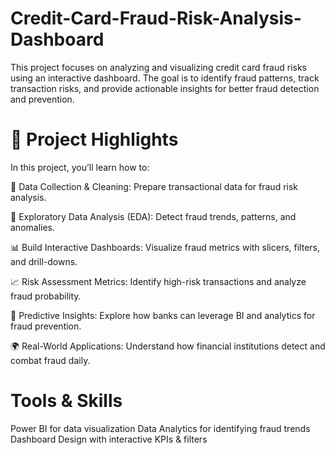 # Credit-Card-Fraud-Risk-Analysis-Dashboard
This project focuses on analyzing and visualizing credit card fraud risks using an interactive dashboard. The goal is to identify fraud patterns, track transaction risks, and provide actionable insights for better fraud detection and prevention.

# 🚀 Project Highlights
In this project, you’ll learn how to:

🧹 Data Collection & Cleaning: Prepare transactional data for fraud risk analysis.



🔎 Exploratory Data Analysis (EDA): Detect fraud trends, patterns, and anomalies.



📊 Build Interactive Dashboards: Visualize fraud metrics with slicers, filters, and drill-downs.



📈 Risk Assessment Metrics: Identify high-risk transactions and analyze fraud probability.



🤖 Predictive Insights: Explore how banks can leverage BI and analytics for fraud prevention.



🌍 Real-World Applications: Understand how financial institutions detect and combat fraud daily.


# Tools & Skills
Power BI for data visualization
Data Analytics for identifying fraud trends
Dashboard Design with interactive KPIs & filters
